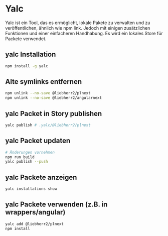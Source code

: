 # Yalc

Yalc ist ein Tool, das es ermöglicht, lokale Pakete zu verwalten und zu veröffentlichen, ähnlich wie npm link.
Jedoch mit einigen zusätzlichen Funktionen und einer einfacheren Handhabung. 
Es wird ein lokales Store für Packete verwendet.

## yalc Installation

```bash
npm install -g yalc
```

## Alte symlinks entfernen

```bash
npm unlink --no-save @liebherr2/plnext
npm unlink --no-save @liebherr2/angularnext
```

## yalc Packet in Story publishen
```bash
yalc publish # .yalc/@liebherr2/plnext
```

## yalc Packet updaten

```bash
# Änderungen vornehmen
npm run build
yalc publish --push
```

## yalc Packete anzeigen

```bash
yalc installations show
```

## yalc Packete verwenden (z.B. in wrappers/angular)

```bash
yalc add @liebherr2/plnext
npm install
```

